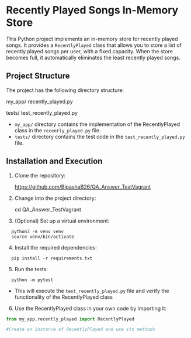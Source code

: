 # Recently Played Songs In-Memory Store

This Python project implements an in-memory store for recently played songs. It provides a `RecentlyPlayed` class that allows you to store a list of recently played songs per user, with a fixed capacity. When the store becomes full, it automatically eliminates the least recently played songs.

## Project Structure

The project has the following directory structure:

my_app/
recently_played.py

tests/
test_recently_played.py


- `my_app/` directory contains the implementation of the RecentlyPlayed class in the `recently_played.py` file.
- `tests/` directory contains the test code in the `test_recently_played.py` file.

## Installation and Execution

1. Clone the repository: 

    https://github.com/BipashaB26/QA_Answer_TestVagrant

2. Change into the project directory: 

    cd QA_Answer_TestVagrant

3. (Optional) Set up a virtual environment:
  ```  
    python3 -m venv venv
    source venv/bin/activate
  ```

4. Install the required dependencies:
  ```
    pip install -r requirements.txt
  ```

5. Run the tests:
  ```
    python -m pytest
  ```
  - This will execute the `test_recently_played.py` file and verify the functionality of the RecentlyPlayed class

6. Use the RecentlyPlayed class in your own code by importing it:

```python
from my_app.recently_played import RecentlyPlayed

#Create an instance of RecentlyPlayed and use its methods
```
 

